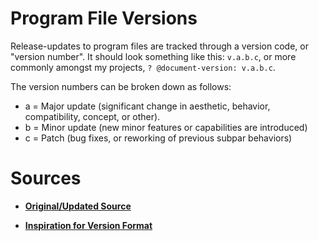 <!-- 
    ? @document-start
    ? @version-help
    ==================
    | ABOUT VERSIONS |
    ==================================================================================================================================

    ? @author:                 William J. Horn
    ? @document-name:          versions.md
    ? @document-created:       02/22/2022
    ? @document-modified:      02/27/2022
    ? @document-version:       N/A

    ==================================================================================================================================
 -->

# Program File Versions

Release-updates to program files are tracked through a version code, or "version number". It should look something like this: `v.a.b.c`, or more commonly amongst my projects, `? @document-version: v.a.b.c`.

The version numbers can be broken down as follows:

- a = Major update (significant change in aesthetic, behavior, compatibility, concept, or other).
- b = Minor update (new minor features or capabilities are introduced)
- c = Patch (bug fixes, or reworking of previous subpar behaviors)

# Sources

* [**Original/Updated Source**](https://github.com/william-horn/my-coding-conventions/blob/main/document-conventions/version.txt)

* [**Inspiration for Version Format**](https://www.akeeba.com/how-do-version-numbers-work.html)
